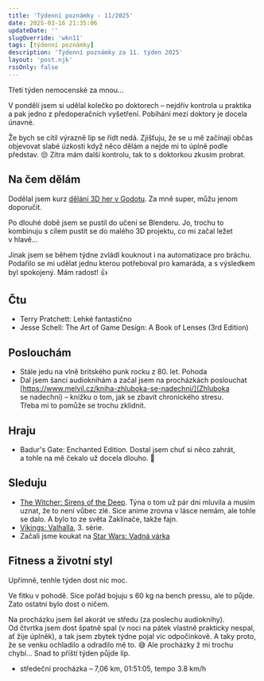 ```yaml
---
title: 'Týdenní poznámky - 11/2025'
date: 2025-03-16 21:35:06
updateDate: ''
slugOverride: 'wkn11'
tags: [týdenní poznámky]
description: 'Týdenní poznámky za 11. týden 2025'
layout: 'post.njk'
rssOnly: false
---
```

Třetí týden nemocenské za mnou…

V pondělí jsem si udělal kolečko po doktorech – nejdřív kontrola u praktika a pak jedno z předoperačních vyšetření. Pobíhání mezi doktory je docela únavné.

Že bych se cítil výrazně líp se řídt nedá. Zjišťuju, že se u mě začínají občas objevovat slabé úzkosti když něco dělám a nejde mi to úplně podle představ. 😒 Zítra mám další kontrolu, tak to s doktorkou zkusím probrat.

## Na čem dělám

Dodělal jsem kurz [dělání 3D her v Godotu](https://www.gamedev.tv/courses/godot-complete-3d). Za mně super, můžu jenom doporučit.

Po dlouhé době jsem se pustil do učení se Blenderu. Jo, trochu to kombinuju s cílem pustit se do malého 3D projektu, co mi začal ležet v hlavě…

Jinak jsem se během týdne zvládl kouknout i na automatizace pro bráchu. Podařilo se mi udělat jednu kterou potřeboval pro kamaráda, a s výsledkem byl spokojený. Mám radost! 👍

## Čtu

- Terry Pratchett: Lehké fantastično
- Jesse Schell: The Art of Game Design: A Book of Lenses (3rd Edition)


## Poslouchám

- Stále jedu na vlně britského punk rocku z 80. let. Pohoda
- Dal jsem šanci audioknihám a začal jsem na procházkách poslouchat [https://www.melvil.cz/kniha-zhluboka-se-nadechni/](Zhluboka se nadechni) – knížku o tom, jak se zbavit chronického stresu. Třeba mi to pomůže se trochu zklidnit.

## Hraju

- Badur's Gate: Enchanted Edition. Dostal jsem chuť si něco zahrát, a tohle na mě čekalo už docela dlouho. 🙂

## Sleduju

- [The Witcher: Sirens of the Deep](https://en.wikipedia.org/wiki/The_Witcher%3A_Sirens_of_the_Deep). Týna o tom už pár dní mluvila a musím uznat, že to není vůbec zlé. Sice anime zrovna v lásce nemám, ale tohle se dalo. A bylo to ze světa Zaklínače, takže fajn.
- [Vikings: Valhalla](https://en.wikipedia.org/wiki/Vikings%3A_Valhalla), 3. série. 
- Začali jsme koukat na [Star Wars: Vadná várka](https://en.wikipedia.org/wiki/Star_Wars:_The_Bad_Batch)

## Fitness a životní styl

Upřímně, tenhle týden dost nic moc.

Ve fitku v pohodě. Sice pořád bojuju s 60 kg na bench pressu, ale to půjde. Zato ostatní bylo dost o ničem.

Na procházku jsem šel akorát ve středu (za poslechu audioknihy). Od čtvrtka jsem dost špatně spal (v noci na pátek vlastně prakticky nespal, ať žije úplněk), a tak jsem zbytek týdne pojal víc odpočinkově. A taky proto, že se venku ochladilo a odradilo mě to. 😅 Ale procházky ž mi trochu chybí… Snad to příští týden půjde líp.

- středeční procházka – 7,06 km,  01:51:05, tempo  3.8 km/h